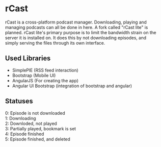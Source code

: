 # rCast
rCast is a cross-platform podcast manager. Downloading, playing and managing podcasts can all be done in here. A fork called "rCast lite" is planned. rCast lite's primary purpose is to limit the bandwidth strain on the server it is installed on. It does this by not downloading episodes, and simply serving the files through its own interface.

## Used Libraries
* SimplePIE (RSS feed interaction)
* Bootstrap (Mobile UI)
* AngularJS (For creating the app)
* Angular UI Bootstrap (integration of bootstrap and angular)

## Statuses
0: Episode is not downloaded  
1: Downloading  
2: Downloded, not played  
3: Partially played, bookmark is set  
4: Episode finished  
5: Episode finished, and deleted  

